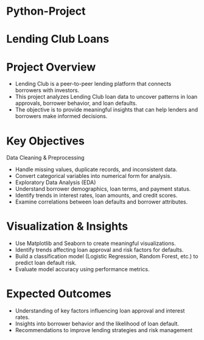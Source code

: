 # Python-Project
# Lending Club Loans
# Project Overview
- Lending Club is a peer-to-peer lending platform that connects borrowers with investors.
- This project analyzes Lending Club loan data to uncover patterns in loan approvals, borrower behavior, and loan defaults.
- The objective is to provide meaningful insights that can help lenders and borrowers make informed decisions.

# Key Objectives
Data Cleaning & Preprocessing
- Handle missing values, duplicate records, and inconsistent data.
- Convert categorical variables into numerical form for analysis.
- Exploratory Data Analysis (EDA)
- Understand borrower demographics, loan terms, and payment status.
- Identify trends in interest rates, loan amounts, and credit scores.
- Examine correlations between loan defaults and borrower attributes.

# Visualization & Insights
- Use Matplotlib and Seaborn to create meaningful visualizations.
- Identify trends affecting loan approval and risk factors for defaults.
- Build a classification model (Logistic Regression, Random Forest, etc.) to predict loan default risk.
- Evaluate model accuracy using performance metrics.
# Expected Outcomes
- Understanding of key factors influencing loan approval and interest rates.
- Insights into borrower behavior and the likelihood of loan default.
- Recommendations to improve lending strategies and risk management
